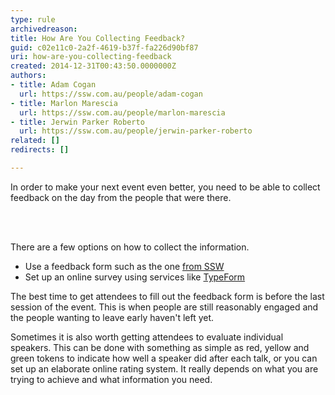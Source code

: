 ```yaml
---
type: rule
archivedreason: 
title: How Are You Collecting Feedback?
guid: c02e11c0-2a2f-4619-b37f-fa226d90bf87
uri: how-are-you-collecting-feedback
created: 2014-12-31T00:43:50.0000000Z
authors:
- title: Adam Cogan
  url: https://ssw.com.au/people/adam-cogan
- title: Marlon Marescia
  url: https://ssw.com.au/people/marlon-marescia
- title: Jerwin Parker Roberto
  url: https://ssw.com.au/people/jerwin-parker-roberto
related: []
redirects: []

---
```



<p class="ssw15-rteElement-P">​In order to make your next event even better, you need to be able to collect feedback on the day from the people that were there.&#160;​<br></p>
<br><excerpt class='endintro'></excerpt><br>
<p>There are a few options on how to collect the information.</p><ul><li>Use a feedback form such as the one <a href="https&#58;//www.ssw.com.au/ssw/standards/forms/SSWEvaluationSurvey.pdf">from SSW</a></li><li>Set up an online survey using services like <a href="http&#58;//www.typeform.com/">TypeForm</a></li></ul><p>The best time​ to get attendees to fill out the feedback form is before the last session of the event. This is when people are still reasonably engaged and the people wanting to leave early haven't left yet.</p><p>​Sometimes it is also worth getting attendees to evaluate individual speakers. This can be done with something as simple as red, yellow and green tokens to indicate how well a speaker did after each talk, or you can set up an elaborate online rating system. It really depends on what you are trying to achieve and what information you need.</p>


